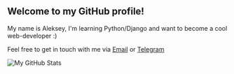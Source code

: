 ## Welcome to my GitHub profile!

My name is Aleksey, I'm learning Python/Django and want to become a cool web-developer :)

Feel free to get in touch with me via [Email](mailto:helicooper7@gmail.com) or [Telegram](https://t.me/omg_ktv)

![My GitHub Stats](https://github-readme-stats.vercel.app/api?username=ktv-sky)

